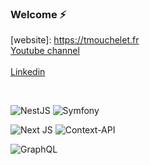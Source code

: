 ### Welcome ⚡

[website]: [https://tmouchelet.fr ](https://tmouchelet.com/)
<br>
[Youtube channel](https://www.youtube.com/channel/UCN2PHVKqrXDLAYqbG8yKmdQ)\
<br>
[Linkedin](https://www.linkedin.com/in/thomasmouchelet/)

<br>

![NestJS](https://img.shields.io/badge/nestjs-%23E0234E.svg?style=for-the-badge&logo=nestjs&logoColor=white)
![Symfony](https://img.shields.io/badge/symfony-%23000000.svg?style=for-the-badge&logo=symfony&logoColor=white)

![Next JS](https://img.shields.io/badge/Next-black?style=for-the-badge&logo=next.js&logoColor=white)
![Context-API](https://img.shields.io/badge/Context--Api-000000?style=for-the-badge&logo=react)

![GraphQL](https://img.shields.io/badge/-GraphQL-E10098?style=for-the-badge&logo=graphql&logoColor=white)
